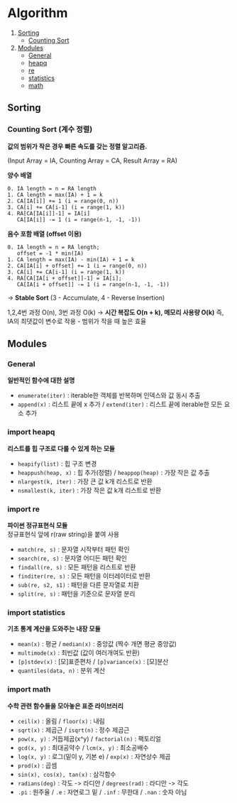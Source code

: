 # Algorithm
1. [Sorting](#sorting)
    + [Counting Sort](#counting-sort-계수-정렬)
2. [Modules](#modules)
    + [General](#general)
    + [heapq](#import-heapq)
    + [re](#import-re)
    + [statistics](#import-statistics)
    + [math](#import-math)
## Sorting

### Counting Sort (계수 정렬)
**값의 범위가 작은 경우 빠른 속도를 갖는 정렬 알고리즘.**

(Input Array = IA, Counting Array = CA, Result Array = RA)

**양수 배열**
```
0. IA length = n = RA length
1. CA length = max(IA) + 1 = k
2. CA[IA[i]] += 1 (i = range(0, n))
3. CA[i] += CA[i-1] (i = range(1, k))
4. RA[CA[IA[i]]-1] = IA[i]
   CA[IA[i]] -= 1 (i = range(n-1, -1, -1))
```

**음수 포함 배열 (offset 이용)**
```
0. IA length = n = RA length;
   offset = -1 * min(IA)
1. CA length = max(IA) - min(IA) + 1 = k
2. CA[IA[i] + offset] += 1 (i = range(0, n))
3. CA[i] += CA[i-1] (i = range(1, k))
4. RA[CA[IA[i + offset]]-1] = IA[i];
   CA[IA[i + offset]] -= 1 (i = range(n-1, -1, -1))
```
-> **Stable Sort** (3 - Accumulate, 4 - Reverse Insertion)

1,2,4번 과정 O(n), 3번 과정 O(k) -> **시간 복잡도 O(n + k), 메모리 사용량 O(k)**
즉, IA의 최댓값이 변수로 작용 - 범위가 작을 때 높은 효율

## Modules
### General
**일반적인 함수에 대한 설명**
- `enumerate(iter)` : iterable한 객체를 반복하며 인덱스와 값 동시 추출
- `append(x)` : 리스트 끝에 x 추가 / `extend(iter)` : 리스트 끝에 iterable한 모든 요소 추가

### import heapq
**리스트를 힙 구조로 다룰 수 있게 하는 모듈**
- `heapify(list)` : 힙 구조 변경
- `heappush(heap, x)` : 힙 추가(정렬) / `heappop(heap)` : 가장 작은 값 추출
- `nlargest(k, iter)` : 가장 큰 값 k개 리스트로 반환
- `nsmallest(k, iter)` : 가장 작은 값 k개 리스트로 반환

### import re
**파이썬 정규표현식 모듈**<br/>
정규표현식 앞에 r(raw string)을 붙여 사용
- `match(re, s)` : 문자열 시작부터 패턴 확인
- `search(re, s)` : 문자열 어디든 패턴 확인
- `findall(re, s)` : 모든 패턴을 리스트로 반환
- `finditer(re, s)` : 모든 패턴을 이터레이터로 반환
- `sub(re, s2, s1)` : 패턴을 다른 문자열로 치환
- `split(re, s)` : 패턴을 기준으로 문자열 분리

### import statistics
**기초 통계 계산을 도와주는 내장 모듈**
- `mean(x)` : 평균 / `median(x)` : 중앙값 (짝수 개면 평균 중앙값)
- `multimode(x)` : 최빈값 (값이 여러개여도 반환)
- `[p]stdev(x)` : [모]표준편차 / `[p]variance(x)` : [모]분산
- `quantiles(data, n)` : 분위 계산


### import math
**수학 관련 함수들을 모아놓은 표준 라이브러리**
- `ceil(x)` : 올림 / `floor(x)` : 내림
- `sqrt(x)` : 제곱근 / `isqrt(n)` :  정수 제곱근
- `pow(x, y)` : 거듭제곱(x^y) / `factorial(n)` : 팩토리얼
- `gcd(x, y)` : 최대공약수 / `lcm(x, y)` : 최소공배수
- `log(x, y)` : 로그(밑이 y, 기본 e) / `exp(x)` : 자연상수 제곱
- `prod(x)` : 곱셈
- `sin(x), cos(x), tan(x)` : 삼각함수
- `radians(deg)` : 각도 -> 라디안 / `degrees(rad)` : 라디안 -> 각도
- `.pi` : 원주율 / `.e` : 자연로그 밑 / `.inf` : 무한대 / `.nan` : 숫자 아님